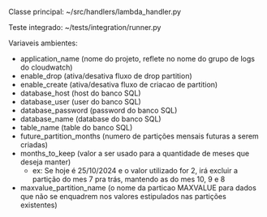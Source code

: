 Classe principal: ~/src/handlers/lambda_handler.py

Teste integrado: ~/tests/integration/runner.py

Variaveis ambientes:
- application_name (nome do projeto, reflete no nome do grupo de logs do cloudwatch)
- enable_drop (ativa/desativa fluxo de drop partition)
- enable_create (ativa/desativa fluxo de criacao de partition)
- database_host (host do banco SQL)
- database_user (user do banco SQL)
- database_password (password do banco SQL)
- database_name (database do banco SQL)
- table_name (table do banco SQL)
- future_partition_months (numero de partições mensais futuras a serem criadas)
- months_to_keep (valor a ser usado para a quantidade de meses que deseja manter)
  - ex: Se hoje é 25/10/2024 e o valor utilizado for 2, irá excluir a partição do mes 7 pra trás, mantendo as do mes 10, 9 e 8
- maxvalue_partition_name (o nome da particao MAXVALUE para dados que não se enquadrem nos valores estipulados nas partições existentes)
